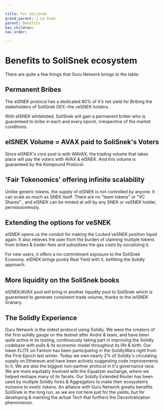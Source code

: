 ```yaml
---

title: For SoliSnek
grand_parent: 🐍 Le Snek
parent: Benefits
has_children:
nav_order:

---
```



# Benefits to SoliSnek ecosystem
There are quite a few things that Guru Network brings to the table:

## Permanent Bribes
The elSNEK protocol has a dedicated 80% of it's net yield for Bribing the stakeholders of SoliSnek DEX - the veSNEK holders.

With elSNEK whitelisted, SoliSnek will gain a permanent briber who is guaranteed to bribe in each and every epoch, irrespective of the market conditions.

## elSNEK Volume = AVAX paid to SoliSnek's Voters
Since elSNEK's core pool is with WAVAX, the trading volume that takes place will pay the voters with AVAX & elSNEK. And this volume is guaranteed by the Kompound Protocol.

## 'Fair Tokenomics' offering infinite scalability
Unlike generic tokens, the supply of elSNEK is not controlled by anyone. It can scale as much as SNEK itself. There are no "team tokens" or "VC Shares" , and  elSNEK can be minted at will by any SNEK or veSNEK holder, permissionlessly.

## Extending the options for veSNEK
elSNEK opens us the conduit for making the Locked veSNEK position liquid again. It also relieves the user from the burden of claiming multiple tokens from bribes & trader-fees and subsidises the gas costs by socializing it.

For new users, it offers a no-commitment exposure to the SoliSnek Economy. elSNEK brings purely Real Yield with it, befitting the Solidly approach.

## More liquidity on the SoliSnek books
elSNEK/AVAX pool will bring in another liquidity pool to SoliSnek which is guaranteed to generate consistent trade volume, thanks to the ielSNEK Granary.

## The Solidly Experience
Guru Network is the oldest protocol using Solidly. We were the creators of the first solidly gauge on the testnet after Andre & team, and have been quite active in its testing, continuously taking part in improving the Solidly codebase with pulls & its economic model throughout its life & birth. Our token ELITE on Fantom has been participating in the SolidlyWars right from the First Epoch last winter. Today we own nearly 2% of Solidly's circulating supply on Ethereum and have been actively suggesting code improvements to it. We are also the biggest non-partner protocol in it's governance race. We are more equitably involved with the Equalizer exchange, where we helped reshape many of  its facets. Our Solidly Extended Router has been used by multiple Solidly forks & Aggregators to make their ecosystems inclusive to exotic tokens. An alliance with Guru Network greatly benefits SoliSnek in the long run, as we are not here just for the yields, but for developing & mainting the actual Tech that furthers the Decentralization phenomenon.
